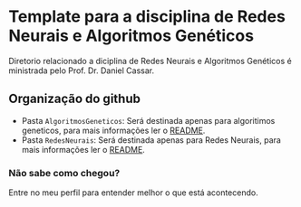 # Template para a disciplina de Redes Neurais e Algoritmos Genéticos

Diretorio relacionado a diciplina de Redes Neurais e Algoritmos Genéticos é ministrada pelo Prof. Dr. Daniel Cassar.

## Organização do github

+ Pasta `AlgoritmosGeneticos`: Será destinada apenas para algoritimos geneticos, para mais informações ler o [README](AlgoritmosGeneticos/README.md).
+ Pasta `RedesNeurais`: Será destinada apenas para Redes Neurais, para mais informações ler o [README](RedesNeurais/README.md).

### Não sabe como chegou?

Entre no meu perfil para entender melhor o que está acontecendo.

